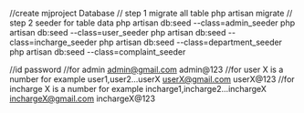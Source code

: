 //create mjproject Database
// step 1 migrate all table
php artisan migrate
// step 2 seeder for table data
php artisan db:seed --class=admin_seeder
php artisan db:seed --class=user_seeder
php artisan db:seed --class=incharge_seeder
php artisan db:seed --class=department_seeder
php artisan db:seed --class=complaint_seeder

//id password
//for admin
admin@gmail.com
admin@123
//for user X is a number for example user1,user2...userX
userX@gmail.com
userX@123
//for incharge X is a number for example incharge1,incharge2...inchargeX
inchargeX@gmail.com
inchargeX@123

